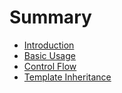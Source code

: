 # Summary

* [Introduction](README.md)
* [Basic Usage](chapter-1-basic-usage.md)
* [Control Flow](chapter-2-control-flow)
* [Template Inheritance](chapter-3-template-inheritance)


